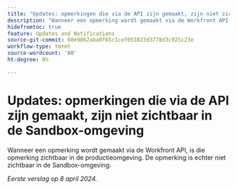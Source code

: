 ```yaml
---
title: "Updates: opmerkingen die via de API zijn gemaakt, zijn niet zichtbaar in de Sandbox-omgeving"
description: "Wanneer een opmerking wordt gemaakt via de Workfront API, is die opmerking zichtbaar in de productieomgeving. De opmerking is echter niet zichtbaar in de Sandbox-omgeving.         "
hidefromtoc: true
feature: Updates and Notifications
source-git-commit: 60e9862aba0f65c1cef053823d3778d3c925c23e
workflow-type: tm+mt
source-wordcount: '80'
ht-degree: 0%

---
```



# Updates: opmerkingen die via de API zijn gemaakt, zijn niet zichtbaar in de Sandbox-omgeving

Wanneer een opmerking wordt gemaakt via de Workfront API, is die opmerking zichtbaar in de productieomgeving. De opmerking is echter niet zichtbaar in de Sandbox-omgeving.

_Eerste verslag op 8 april 2024._
